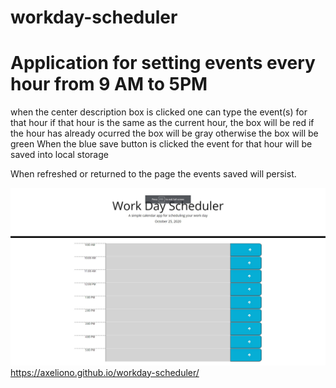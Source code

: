 # workday-scheduler

# Application for setting events every hour from 9 AM to 5PM
  when the center description box is clicked one can type the event(s) for that hour
    if that hour is the same as the current hour, the box will be red
    if the hour has already ocurred the box will be gray
    otherwise the box will be green
  When the blue save button is clicked the event for that hour will be saved into local storage
  
  When refreshed or returned to the page the events saved will persist.

![screenshot](./Assets/screenshot.jpg)
https://axeliono.github.io/workday-scheduler/
